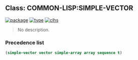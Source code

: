 ## Class: COMMON-LISP:SIMPLE-VECTOR
[![package](https://img.shields.io/badge/Package-COMMON--LISP-5f9ea0.svg?style=social&colorA=999999)](../) [![type](https://img.shields.io/badge/Type-Class-5f9ea0.svg?style=social&colorA=999999)](../#class) [![clhs](https://img.shields.io/badge/CLHS-SIMPLE--VECTOR-5f9ea0.svg?style=social&colorA=999999)](http://www.lispworks.com/documentation/HyperSpec/Body/t_smp_ve.htm) 

> No description.

### Precedence list
```cl
(simple-vector vector simple-array array sequence t)
```

